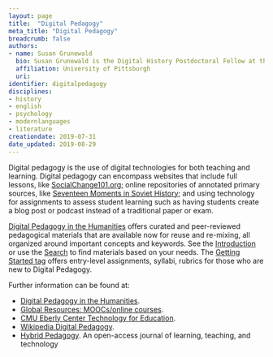 ```yaml
---
layout: page
title:  "Digital Pedagogy"
meta_title: "Digital Pedagogy"
breadcrumb: false
authors:
- name: Susan Grunewald
  bio: Susan Grunewald is the Digital History Postdoctoral Fellow at the University of Pittsburgh’s World History Center. She received her PhD from Carnegie Mellon University, where she was a two-time A.W. Mellon Fellow in Digital Humanities. Her research focuses on Soviet history, particularly German prisoners of war in the USSR during and after the Second World War.
  affiliation: University of Pittsburgh
  uri:
identifier: digitalpedagogy
disciplines:
- history
- english
- psychology
- modernlanguages
- literature
creationdate: 2019-07-31
date_updated: 2019-08-29
---
```


Digital pedagogy is the use of digital technologies for both teaching and learning. Digital pedagogy can encompass websites that include full lessons, like [SocialChange101.org](http://socialchange101.org/); online repositories of annotated primary sources, like [Seventeen Moments in Soviet History](http://soviethistory.msu.edu/); and using technology for assignments to assess student learning such as having students create a blog post or podcast instead of a traditional paper or exam. 

[Digital Pedagogy in the Humanities](https://digitalpedagogy.hcommons.org/) offers curated and peer-reviewed pedagogical materials that are available now for reuse and re-mixing, all organized around important concepts and keywords. See the [Introduction](https://digitalpedagogy.hcommons.org/introduction) or use the [Search](https://digitalpedagogy.hcommons.org/search) to find materials based on your needs. The [Getting Started tag](https://digitalpedagogy.hcommons.org/search/tag/Getting+started) offers entry-level assignments, syllabi, rubrics for those who are new to Digital Pedagogy. 

Further information can be found at:
-  [Digital Pedagogy in the Humanities](https://digitalpedagogy.hcommons.org/).
-  [Global Resources: MOOCs/online courses](/_GlobalResources/MOOCs).
-  [CMU Eberly Center Technology for Education](https://www.cmu.edu/teaching/technology/index.html).
-  [Wikipedia Digital Pedagogy](https://en.wikipedia.org/wiki/Digital_pedagogy).
-  [Hybrid Pedagogy](https://hybridpedagogy.org/). An open-access journal of learning, teaching, and technology
